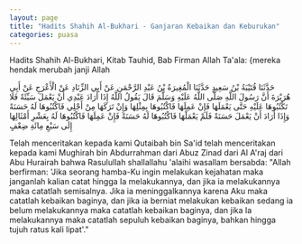 ```yaml
---
layout: page
title: "Hadits Shahih Al-Bukhari - Ganjaran Kebaikan dan Keburukan"
categories: puasa
---
```


Hadits Shahih Al-Bukhari, Kitab Tauhid, Bab Firman Allah Ta'ala: {mereka hendak merubah janji Allah

<p class="arab">
حَدَّثَنَا قُتَيْبَةُ بْنُ سَعِيدٍ حَدَّثَنَا الْمُغِيرَةُ بْنُ عَبْدِ الرَّحْمَنِ عَنْ أَبِي الزِّنَادِ عَنْ الْأَعْرَجِ عَنْ أَبِي هُرَيْرَةَ أَنَّ رَسُولَ اللَّهِ صَلَّى اللَّهُ عَلَيْهِ وَسَلَّمَ قَالَ يَقُولُ اللَّهُ إِذَا أَرَادَ عَبْدِي أَنْ يَعْمَلَ سَيِّئَةً فَلَا تَكْتُبُوهَا عَلَيْهِ حَتَّى يَعْمَلَهَا فَإِنْ عَمِلَهَا فَاكْتُبُوهَا بِمِثْلِهَا وَإِنْ تَرَكَهَا مِنْ أَجْلِي فَاكْتُبُوهَا لَهُ حَسَنَةً وَإِذَا أَرَادَ أَنْ يَعْمَلَ حَسَنَةً فَلَمْ يَعْمَلْهَا فَاكْتُبُوهَا لَهُ حَسَنَةً فَإِنْ عَمِلَهَا فَاكْتُبُوهَا لَهُ بِعَشْرِ أَمْثَالِهَا إِلَى سَبْعِ مِائَةِ ضِعْفٍ
</p>

Telah menceritakan kepada kami Qutaibah bin Sa'id telah menceritakan kepada kami Mughirah bin Abdurrahman dari Abuz Zinad dari Al A'raj dari Abu Hurairah bahwa Rasulullah shallallahu 'alaihi wasallam bersabda: "Allah berfirman: 'Jika seorang hamba-Ku ingin melakukan kejahatan maka janganlah kalian catat hingga Ia melakukannya, dan jika ia melakukannya maka catatlah semisalnya. Jika ia meninggalkannya karena Aku maka catatlah kebaikan baginya, dan jika ia berniat melakukan kebaikan sedang ia belum melakukannya maka catatlah kebaikan baginya, dan jika Ia melakukannya maka catatlah sepuluh kebaikan baginya, bahkan hingga tujuh ratus kali lipat'."